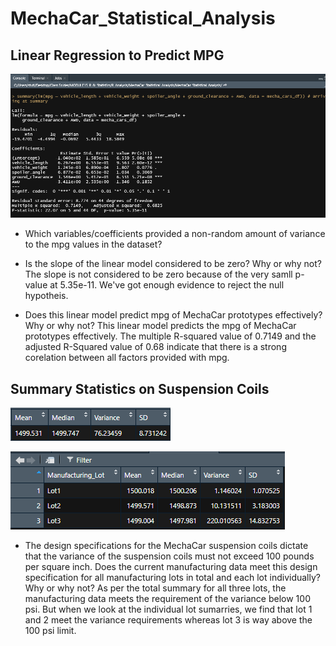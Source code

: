 # MechaCar_Statistical_Analysis

## **Linear Regression to Predict MPG**
**![Summary_Mechcar](./Summary_Mechcar.png)**

* Which variables/coefficients provided a non-random amount of variance to the mpg values in the dataset?

* Is the slope of the linear model considered to be zero? Why or why not?
The slope is not considered to be zero because of the very samll p-value at 5.35e-11. We've got enough evidence to reject the null hypotheis.

* Does this linear model predict mpg of MechaCar prototypes effectively? Why or why not?
This linear model predicts the mpg of MechaCar prototypes effectively. The multiple R-squared value of 0.7149 and the adjusted R-Squared value of 0.68 indicate  that there is a strong corelation between all factors provided with mpg.

## **Summary Statistics on Suspension Coils**
**![Total_summary](./Total_summary.png)**

**![Lot_summary](./Lot_summary.png)**

* The design specifications for the MechaCar suspension coils dictate that the variance of the suspension coils must not exceed 100 pounds per square inch. Does the current manufacturing data meet this design specification for all manufacturing lots in total and each lot individually? Why or why not?
As per the total summary for all three lots, the manufacturing data meets the requirement of the variance below 100 psi. But when we look at the individual lot sumarries, we find that lot 1 and 2 meet the variance requirements whereas lot 3 is way above the 100 psi limit.

